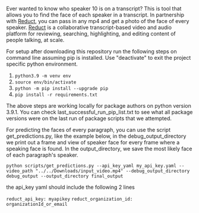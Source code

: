 Ever wanted to know who speaker 10 is on a transcript? This is tool that allows you to find the face of each speaker in a transcript. In partnership with [Reduct](https://reduct.video), you can pass in any mp4 and get a photo of the face of every speaker. [Reduct](https://reduct.video) is a collaborative transcript-based video and audio platform for reviewing, searching, highlighting, and editing content of people talking, at scale.

For setup after downloading this repository run the following steps on command line assuming pip is installed. Use "deactivate" to exit the project specific python environment.
1. `python3.9 -m venv env`
2. `source env/bin/activate`
3. `python -m pip install --upgrade pip`
4. `pip install -r requirements.txt`

The above steps are working locally for package authors on python version 3.9.1. You can check last_successful_run_pip_list.txt to see what all package versions were on the last run of package scripts that we attempted.

For predicting the faces of every paragraph, you can use the script get_predictions.py, like the example below, in the debug_output_directory we print out a frame and view of speaker face for every frame where a speaking face is found. In the output_directory, we save the most likely face of each paragraph's speaker.

`python scripts/get_predictions.py --api_key_yaml my_api_key.yaml --video_path "../../Downloads/input_video.mp4" --debug_output_directory debug_output --output_directory final_output`

the api_key yaml should include the following 2 lines

`reduct_api_key: myapikey`
`reduct_organization_id: organizationId_or_email`